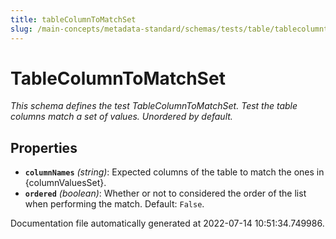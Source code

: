 ```yaml
---
title: tableColumnToMatchSet
slug: /main-concepts/metadata-standard/schemas/tests/table/tablecolumntomatchset
---
```


# TableColumnToMatchSet

*This schema defines the test TableColumnToMatchSet. Test the table columns match a set of values. Unordered by default.*

## Properties

- **`columnNames`** *(string)*: Expected columns of the table to match the ones in {columnValuesSet}.
- **`ordered`** *(boolean)*: Whether or not to considered the order of the list when performing the match. Default: `False`.


Documentation file automatically generated at 2022-07-14 10:51:34.749986.
